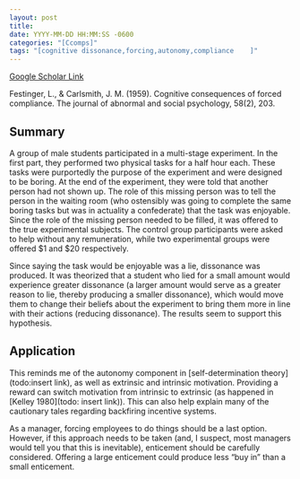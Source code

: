 ```yaml
---
layout: post
title:
date: YYYY-MM-DD HH:MM:SS -0600
categories: "[Ccomps]"
tags: "[cognitive dissonance,forcing,autonomy,compliance    ]"
---
```


[Google Scholar Link](https://scholar.google.com/scholar?hl=en&as_sdt=0%2C45&q=cognitive+consequences+of+forced+compliance&btnG=)

Festinger, L., & Carlsmith, J. M. (1959). Cognitive consequences of forced compliance. The journal of abnormal and social psychology, 58(2), 203.

## Summary
A group of male students participated in a multi-stage experiment.  In the first part, they performed two physical tasks for a half hour each.  These tasks were purportedly the purpose of the experiment and were designed to be boring.  At the end of the experiment, they were told that another person had not shown up.  The role of this missing person was to tell the person in the waiting room (who ostensibly was going to complete the same boring tasks but was in actuality a confederate) that the task was enjoyable.  Since the role of the missing person needed to be filled, it was offered to the true experimental subjects.  The control group participants were asked to help without any remuneration, while two experimental groups were offered $1 and $20 respectively.  

Since saying the task would be enjoyable was a lie, dissonance was produced.  It was theorized that a student who lied for a small amount would experience greater dissonance (a larger amount would serve as a greater reason to lie, thereby producing a smaller dissonance), which would move them to change their beliefs about the experiment to bring them more in line with their actions (reducing dissonance).  The results seem to support this hypothesis.

## Application
This reminds me of the autonomy component in [self-determination theory](todo:insert link), as well as extrinsic and intrinsic motivation.  Providing a reward can switch motivation from intrinsic to extrinsic (as happened in [Kelley 1980](todo: insert link)).  This can also help explain many of the cautionary tales regarding backfiring incentive systems.

As a manager, forcing employees to do things should be a last option.  However, if this approach needs to be taken (and, I suspect, most managers would tell you that this is inevitable), enticement should be carefully considered.  Offering a large enticement could produce less “buy in” than a small enticement.
